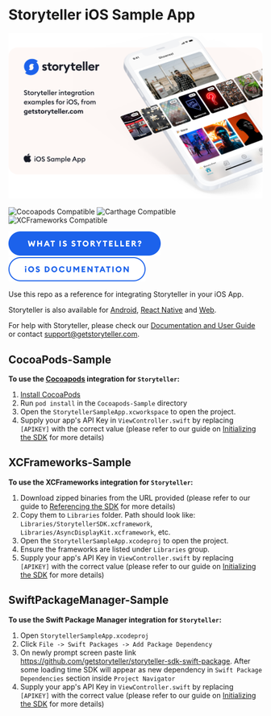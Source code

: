 # Storyteller iOS Sample App

<a href="https://getstoryteller.com" target="_blank">
  <img alt="Storyteller integration examples for iOS, from getstoryteller.com" src="img/readme-cover.png">
</a>

![Cocoapods Compatible](https://img.shields.io/badge/Cocoapods-Compatible-green?logo=cocoapods)
![Carthage Compatible](https://img.shields.io/badge/Carthage-Compatible-green)
![XCFrameworks Compatible](https://img.shields.io/badge/XCFrameworks-Compatible-green)

<p>
  <a href="https://getstoryteller.com" target="_blank"><img alt="What is Storyteller?" src="img/what-is-storyteller-btn.png" width="302" height="48"></a>&nbsp;&nbsp;&nbsp;
  <a href="https://docs.getstoryteller.com/documents/ios-sdk" target="_blank"><img alt="Storyteller iOS Documentation" src="img/docs-btn.png" width="272" height="48"></a>
</p>

Use this repo as a reference for integrating Storyteller in your iOS App.

Storyteller is also available for [Android](https://github.com/getstoryteller/storyteller-sample-android), [React Native](https://github.com/getstoryteller/storyteller-sdk-react-native) and [Web](https://github.com/getstoryteller/storyteller-sample-web).

For help with Storyteller, please check our [Documentation and User Guide](https://docs.getstoryteller.com/documents/) or contact [support@getstoryteller.com](mailto:support@getstoryteller.com?Subject=iOS%20Sample%20App).
## CocoaPods-Sample

**To use the [Cocoapods](https://cocoapods.org) integration for `Storyteller`:**

1. [Install CocoaPods](http://guides.cocoapods.org/using/getting-started.html)
2. Run `pod install` in the `Cocoapods-Sample` directory
3. Open the `StorytellerSampleApp.xcworkspace` to open the project.
4. Supply your app's API Key in `ViewController.swift` by replacing `[APIKEY]` with the correct value (please refer to our guide on [Initializing the SDK](https://docs.getstoryteller.com/documents/ios-sdk/GettingStarted#sdk-initialization) for more details)

## XCFrameworks-Sample

**To use the XCFrameworks integration for `Storyteller`:**
1. Download zipped binaries from the URL provided (please refer to our guide to [Referencing the SDK](https://docs.getstoryteller.com/documents/ios-sdk/GettingStarted#xcframeworks) for more details)
2. Copy them to `Libraries` folder. Path should look like: `Libraries/StorytellerSDK.xcframework`, `Libraries/AsyncDisplayKit.xcframework`, etc.
3. Open the `StorytellerSampleApp.xcodeproj` to open the project.
4. Ensure the frameworks are listed under `Libraries` group.
5. Supply your app's API Key in `ViewController.swift` by replacing `[APIKEY]` with the correct value (please refer to our guide on [Initializing the SDK](https://docs.getstoryteller.com/documents/ios-sdk/GettingStarted#sdk-initialization) for more details)


## SwiftPackageManager-Sample

**To use the Swift Package Manager integration for `Storyteller`:**
1. Open `StorytellerSampleApp.xcodeproj`
2. Click `File -> Swift Packages -> Add Package Dependency`
3. On newly prompt screen paste link https://github.com/getstoryteller/storyteller-sdk-swift-package. After some loading time SDK will appear as new dependency in `Swift Package Dependencies` section inside `Project Navigator`
4. Supply your app's API Key in `ViewController.swift` by replacing `[APIKEY]` with the correct value (please refer to our guide on [Initializing the SDK](https://docs.getstoryteller.com/documents/ios-sdk/GettingStarted#sdk-initialization) for more details)
